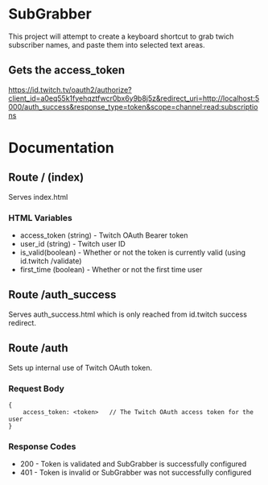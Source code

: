 # SubGrabber
This project will attempt to create a keyboard shortcut to grab twich subscriber names, and paste them into selected text areas.

## Gets the access_token 
https://id.twitch.tv/oauth2/authorize?client_id=a0eq55k1fyehqztfwcr0bx6y9b8j5z&redirect_uri=http://localhost:5000/auth_success&response_type=token&scope=channel:read:subscriptions

# Documentation

## Route / (index)
Serves index.html

### HTML Variables
- access_token (string) - Twitch OAuth Bearer token
- user_id (string) - Twitch user ID
- is_valid(boolean) - Whether or not the token is currently valid (using id.twitch /validate)
- first_time (boolean) - Whether or not the first time user

## Route /auth_success
Serves auth_success.html which is only reached from id.twitch success redirect.

## Route /auth
Sets up internal use of Twitch OAuth token.

### Request Body
```
{
    access_token: <token>   // The Twitch OAuth access token for the user
}
```

### Response Codes
- 200 - Token is validated and SubGrabber is successfully configured
- 401 - Token is invalid or SubGrabber was not successfully configured